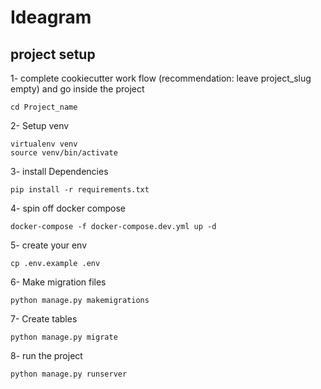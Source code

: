 # Ideagram

## project setup

1- complete cookiecutter work flow (recommendation: leave project_slug empty) and go inside the project
```
cd Project_name
```

2- Setup venv
```
virtualenv venv
source venv/bin/activate
```

3- install Dependencies
```
pip install -r requirements.txt
```

4- spin off docker compose
```
docker-compose -f docker-compose.dev.yml up -d
```

5- create your env
```
cp .env.example .env
```

6- Make migration files
```
python manage.py makemigrations
```

7- Create tables
```
python manage.py migrate
```

8- run the project
```
python manage.py runserver
```


